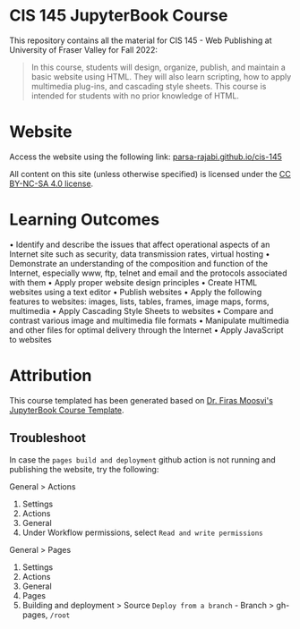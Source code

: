 # CIS 145 JupyterBook Course

This repository contains all the material for CIS 145 - Web Publishing at University of Fraser Valley for Fall 2022:

> In this course, students will design, organize, publish, and maintain a basic website using HTML. They will also learn scripting, how to apply multimedia plug-ins, and cascading style sheets. This course is intended for students with no prior knowledge of HTML.

# Website

Access the website using the following link: [parsa-rajabi.github.io/cis-145](https://parsa-rajabi.github.io/cis-145)

All content on this site (unless otherwise specified) is licensed under the [CC BY-NC-SA 4.0 license](https://creativecommons.org/licenses/by-nc-sa/4.0/).

# Learning Outcomes

• Identify and describe the issues that affect operational aspects of an Internet site such as security, data transmission rates, virtual hosting
• Demonstrate an understanding of the composition and function of the Internet, especially www, ftp, telnet and email and the protocols associated with them
• Apply proper website design principles
• Create HTML websites using a text editor
• Publish websites
• Apply the following features to websites: images, lists, tables, frames, image maps, forms,
multimedia
• Apply Cascading Style Sheets to websites
• Compare and contrast various image and multimedia file formats
• Manipulate multimedia and other files for optimal delivery through the Internet • Apply JavaScript to websites

# Attribution
This course templated has been generated based on [Dr. Firas Moosvi's JupyterBook Course Template](https://github.com/firasm/jupyterbook_course_template).

## Troubleshoot

In case the `pages build and deployment` github action is not running and publishing the website, try the following:

General > Actions

1. Settings
2. Actions
3. General
4. Under Workflow permissions, select `Read and write permissions`

General > Pages

1. Settings
2. Actions
3. General
4. Pages
5. Building and deployment > Source `Deploy from a branch` - Branch > gh-pages, `/root`

